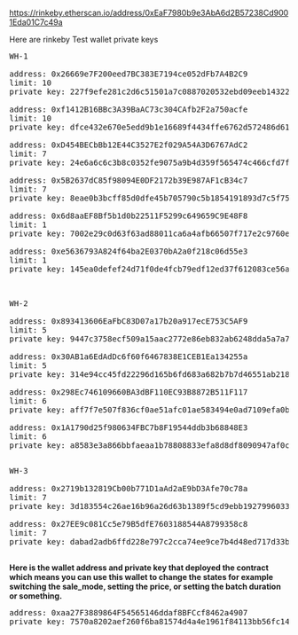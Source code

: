 https://rinkeby.etherscan.io/address/0xEaF7980b9e3AbA6d2B57238Cd9001Eda01C7c49a

<p>
Here are rinkeby Test wallet private keys

<pre>
WH-1

address: 0x26669e7F200eed7BC383E7194ce052dFb7A4B2C9
limit: 10
private key: 227f9efe281c2d6c51501a7c0887020532ebd09eeb1432222ec71ec5d0a7a30b

address: 0xf1412B16BBc3A39BaAC73c304CAfb2F2a750acfe
limit: 10
private key: dfce432e670e5edd9b1e16689f4434ffe6762d572486d619d374db6fe6b65bd4

address: 0xD454BECbBb12E44C3527E2f029A54A3D6767AdC2
limit: 7
private key: 24e6a6c6c3b8c0352fe9075a9b4d359f565474c466cfd7f3d2b57179acccdd09

address: 0x5B2637dC85f98094E0DF2172b39E987AF1cB34c7
limit: 7
private key: 8eae0b3bcff85d0dfe45b705790c5b1854191893d7c5f75a53778e73d7f8e6e7

address: 0x6d8aaEF8Bf5b1d0b22511F5299c649659C9E48F8
limit: 1
private key: 7002e29c0d63f63ad88011ca6a4afb66507f717e2c9760ecdfaa34c6f6ebc93b

address: 0xe5636793A824f64ba2E0370bA2a0f218c06d55e3
limit: 1
private key: 145ea0defef24d71f0de4fcb79edf12ed37f612083ce56a7a4d65a9e82144b68


</pre>

<pre>
WH-2

address: 0x893413606EaFbC83D07a17b20a917ecE753C5AF9
limit: 5
private key: 9447c3758ecf509a15aac2772e86eb832ab6248dda5a7a7e06dc8bb34821d169

address: 0x30AB1a6EdAdDc6f60f6467838E1CEB1Ea134255a
limit: 5
private key: 314e94cc45fd22296d165b6fd683a682b7b7d46551ab2182f62d943e949fbeae

address: 0x298Ec746109660BA3dBF110EC93B8872B511F117
limit: 6
private key: aff7f7e507f836cf0ae51afc01ae583494e0ad7109efa0b3c717db19efa3f386

address: 0x1A1790d25f980634FBC7b8F19544ddb3b68848E3
limit: 6
private key: a8583e3a866bbfaeaa1b78808833efa8d8df8090947af0c4852fd739065ac655

</pre>

<pre>
WH-3

address: 0x2719b132819Cb00b771D1aAd2aE9bD3Afe70c78a
limit: 7
private key: 3d183554c26ae16b96a26d63b1389f5cd9ebb19279960332f19673d20780462b

address: 0x27EE9c081Cc5e79B5dfE7603188544A8799358c8
limit: 7
private key: dabad2adb6ffd228e797c2cca74ee9ce7b4d48ed717d33b899d338dec8e8f43d

</pre>

</p>

<p>
<b>Here is the wallet address and private key that deployed the contract which means you can use this wallet to change the states for example switching the sale_mode, setting the price, or setting the batch duration or something.</b>

<pre>
address: 0xaa27F3889864F54565146ddaf8BFCcf8462a4907
private key: 7570a8202aef260f6ba81574d4a4e1961f84113bb56fc14faa5c7fc3c5d75ff9
</pre>
</p>
